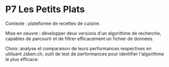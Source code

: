 # P7 Les Petits Plats

Contexte : plateforme de recettes de cuisine.

Mise en oeuvre : développer deux versions d'un algorithme de recherche, capables de parcourir et de filtrer efficacement un fichier de données.

Choix: analyse et comparaison de leurs performances respectives en utilisant Jsben.ch, outil de test de performances pour identifier l'algorithme le plus efficace.
